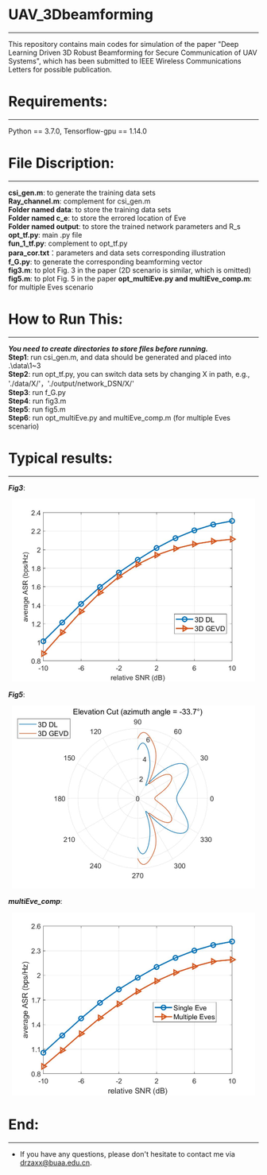 # UAV_3Dbeamforming
****
This repository contains main codes for simulation of the paper "Deep Learning Driven 3D Robust Beamforming for Secure Communication of UAV Systems", which has been submitted to IEEE Wireless Communications Letters for possible publication.

Requirements:
=
****
Python == 3.7.0, Tensorflow-gpu == 1.14.0

File Discription:
=
****
**csi_gen.m**: to generate the training data sets  
**Ray_channel.m**: complement for csi_gen.m  
**Folder named data**: to store the training data sets  
**Folder named c_e**: to store the errored location of Eve  
**Folder named output**: to store the trained network parameters and R_s  
**opt_tf.py**: main .py file  
**fun_1_tf.py**: complement to opt_tf.py  
**para_cor.txt**：parameters and data sets corresponding illustration  
**f_G.py**: to generate the corresponding beamforming vector  
**fig3.m**: to plot Fig. 3 in the paper (2D scenario is similar, which is omitted)  
**fig5.m**: to plot Fig. 5 in the paper
**opt_multiEve.py and multiEve_comp.m**: for multiple Eves scenario  

How to Run This:
=
****
___You need to create directories to store files before running.___  
**Step1**: run csi_gen.m, and data should be generated and placed into .\data\1~3  
**Step2**: run opt_tf.py, you can switch data sets by changing X in path, e.g., './data/X/'，'./output/network_DSN/X/'  
**Step3**: run f_G.py  
**Step4**: run fig3.m  
**Step5**: run fig5.m  
**Step6**: run opt_multiEve.py and multiEve_comp.m (for multiple Eves scenario)  

Typical results:
=
****
___Fig3___:  
<div align=center><img src="https://github.com/drzaxx/UAV3Dbeamforming/blob/main/fig3.jpg" width="490" height="368"/><br/></div>
  
___Fig5___:  
<div align=center><img src="https://github.com/drzaxx/UAV3Dbeamforming/blob/main/fig5.jpg" width="490" height="368"/><br/></div>
  
___multiEve_comp___:  
<div align=center><img src="https://github.com/drzaxx/UAV3Dbeamforming/blob/main/multiEve_comp.jpg" width="490" height="368"/><br/></div>

End:
=
****
* If you have any questions, please don't hesitate to contact me via drzaxx@buaa.edu.cn.
  

